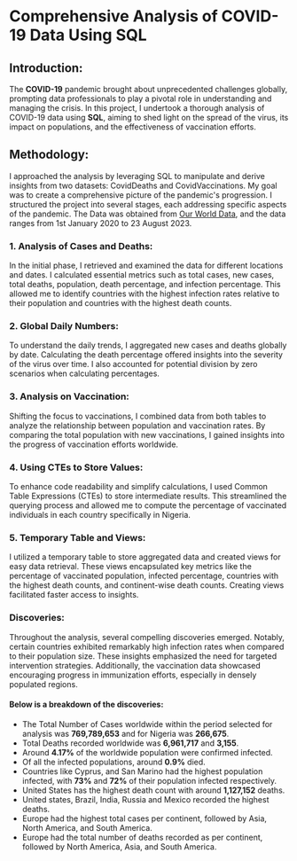 # Comprehensive Analysis of COVID-19 Data Using SQL

## Introduction:
The **COVID-19** pandemic brought about unprecedented challenges globally, prompting data professionals to play a pivotal role in understanding and managing the crisis. In this project, I undertook a thorough analysis of COVID-19 data using **SQL**, aiming to shed light on the spread of the virus, its impact on populations, and the effectiveness of vaccination efforts.

## Methodology:
I approached the analysis by leveraging SQL to manipulate and derive insights from two datasets: CovidDeaths and CovidVaccinations. My goal was to create a comprehensive picture of the pandemic's progression. I structured the project into several stages, each addressing specific aspects of the pandemic.
The Data was obtained from [Our World Data](https://ourworldindata.org/covid-deaths), and the data ranges from 1st January 2020 to 23 August 2023.

### 1. Analysis of Cases and Deaths:
In the initial phase, I retrieved and examined the data for different locations and dates. I calculated essential metrics such as total cases, new cases, total deaths, population, death percentage, and infection percentage. This allowed me to identify countries with the highest infection rates relative to their population and countries with the highest death counts.

### 2. Global Daily Numbers:
To understand the daily trends, I aggregated new cases and deaths globally by date. Calculating the death percentage offered insights into the severity of the virus over time. I also accounted for potential division by zero scenarios when calculating percentages.

### 3. Analysis on Vaccination:
Shifting the focus to vaccinations, I combined data from both tables to analyze the relationship between population and vaccination rates. By comparing the total population with new vaccinations, I gained insights into the progress of vaccination efforts worldwide.

### 4. Using CTEs to Store Values:
To enhance code readability and simplify calculations, I used Common Table Expressions (CTEs) to store intermediate results. This streamlined the querying process and allowed me to compute the percentage of vaccinated individuals in each country specifically in Nigeria.

### 5. Temporary Table and Views:
I utilized a temporary table to store aggregated data and created views for easy data retrieval. These views encapsulated key metrics like the percentage of vaccinated population, infected percentage, countries with the highest death counts, and continent-wise death counts. Creating views facilitated faster access to insights.

### Discoveries:
Throughout the analysis, several compelling discoveries emerged. Notably, certain countries exhibited remarkably high infection rates when compared to their population size. These insights emphasized the need for targeted intervention strategies. Additionally, the vaccination data showcased encouraging progress in immunization efforts, especially in densely populated regions.

#### Below is a breakdown of the discoveries:
* The Total Number of Cases worldwide within the period selected for analysis was **769,789,653**  and for Nigeria was **266,675**.
* Total Deaths recorded worldwide was **6,961,717** and **3,155**.
* Around **4.17%** of the worldwide population were confirmed infected.
* Of all the infected populations, around **0.9%** died.
* Countries like Cyprus, and San Marino had the highest population infected, with **73%** and **72%** of their population infected respectively.
* United States has the highest death count with around **1,127,152** deaths.
* United states, Brazil, India, Russia and Mexico recorded the highest deaths.
* Europe had the highest total cases per continent, followed by Asia, North America, and South America.
* Europe had the total number of deaths recorded as per continent, followed by North America, Asia, and South America.
